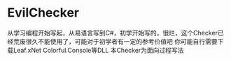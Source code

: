 # EvilChecker
从学习编程开始写起，从易语言写到C#，初学开始写的，很烂，这个Checker已经荒废很久不能使用了，可能对于初学者有一定的参考价值吧
你可能自行需要下载Leaf.xNet Colorful.Console等DLL
本Checker为面向过程写法
